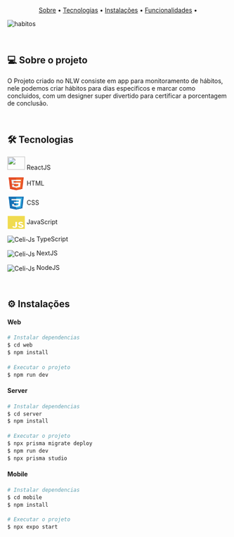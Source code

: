 <p align="center">
 <a href="#-sobre-o-projeto">Sobre</a> •
 <a href="#-tecnologias">Tecnologias</a> •
 <a href="#-instalação">Instalações</a> •
 <a href="#-funcionalidades">Funcionalidades</a> •
</p>

![habitos](https://user-images.githubusercontent.com/87941765/214681625-25a90d58-f2cf-4d79-8a65-072f7cc3c455.jpg)

&nbsp;
<a id="-sobre-o-projeto"></a>

## 💻 Sobre o projeto

 O Projeto criado no NLW  consiste em app para monitoramento de hábitos, nele podemos criar hábitos para dias especificos e marcar como concluidos, com um designer super divertido para certificar a porcentagem de conclusão.
 
 &nbsp;
<a id="-tecnologias"></a>

 ## 🛠 Tecnologias

 <img src="https://upload.wikimedia.org/wikipedia/commons/thumb/a/a7/React-icon.svg/1200px-React-icon.svg.png" width="40" height="30" /> ReactJS
 
  <img align="center" alt="Celi-HTML" height="30" width="40" src="https://raw.githubusercontent.com/devicons/devicon/master/icons/html5/html5-original.svg"> HTML

 <img align="center" alt="Celi-CSS" height="30" width="40" src="https://raw.githubusercontent.com/devicons/devicon/master/icons/css3/css3-original.svg"> CSS

 <img align="center" alt="Celi-Js" height="30" width="40" src="https://raw.githubusercontent.com/devicons/devicon/master/icons/javascript/javascript-plain.svg"> JavaScript
 
<img align="center" alt="Celi-Js" height="30" width="40" src="https://cdn.jsdelivr.net/gh/devicons/devicon/icons/typescript/typescript-original.svg" > TypeScript
 

 <img align="center" alt="Celi-Js" height="30" width="40" src="https://cdn.jsdelivr.net/gh/devicons/devicon/icons/nextjs/nextjs-line.svg" > NextJS
       
 <img  align="center" alt="Celi-Js" height="30" width="40" src="https://cdn.jsdelivr.net/gh/devicons/devicon/icons/nodejs/nodejs-plain-wordmark.svg" /> NodeJS
          
      
&nbsp;
<a id="-instalação"></a>

## ⚙️ Instalações
#### Web

```bash
# Instalar dependencias
$ cd web
$ npm install

# Executar o projeto
$ npm run dev
```

#### Server

```bash
# Instalar dependencias
$ cd server
$ npm install

# Executar o projeto
$ npx prisma migrate deploy
$ npm run dev
$ npx prisma studio
```

#### Mobile

```bash
# Instalar dependencias
$ cd mobile
$ npm install

# Executar o projeto
$ npx expo start

